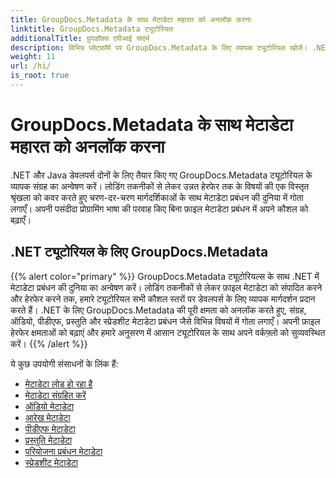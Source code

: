 ```yaml
---
title: GroupDocs.Metadata के साथ मेटाडेटा महारत को अनलॉक करना
linktitle: GroupDocs.Metadata ट्यूटोरियल
additionalTitle: ग्रुपडॉक्स एपीआई संदर्भ
description: विभिन्न प्लेटफ़ॉर्म पर GroupDocs.Metadata के लिए व्यापक ट्यूटोरियल खोजें। .NET और Java में मेटाडेटा प्रबंधन को आसानी से मास्टर करें।
weight: 11
url: /hi/
is_root: true
---
```


# GroupDocs.Metadata के साथ मेटाडेटा महारत को अनलॉक करना


.NET और Java डेवलपर्स दोनों के लिए तैयार किए गए GroupDocs.Metadata ट्यूटोरियल के व्यापक संग्रह का अन्वेषण करें। लोडिंग तकनीकों से लेकर उन्नत हेरफेर तक के विषयों की एक विस्तृत श्रृंखला को कवर करते हुए चरण-दर-चरण मार्गदर्शिकाओं के साथ मेटाडेटा प्रबंधन की दुनिया में गोता लगाएँ। अपनी पसंदीदा प्रोग्रामिंग भाषा की परवाह किए बिना फ़ाइल मेटाडेटा प्रबंधन में अपने कौशल को बढ़ाएँ।

## .NET ट्यूटोरियल के लिए GroupDocs.Metadata
{{% alert color="primary" %}}
GroupDocs.Metadata ट्यूटोरियल्स के साथ .NET में मेटाडेटा प्रबंधन की दुनिया का अन्वेषण करें। लोडिंग तकनीकों से लेकर फ़ाइल मेटाडेटा को संपादित करने और हेरफेर करने तक, हमारे ट्यूटोरियल सभी कौशल स्तरों पर डेवलपर्स के लिए व्यापक मार्गदर्शन प्रदान करते हैं। .NET के लिए GroupDocs.Metadata की पूरी क्षमता को अनलॉक करते हुए, संग्रह, ऑडियो, पीडीएफ, प्रस्तुति और स्प्रेडशीट मेटाडेटा प्रबंधन जैसे विभिन्न विषयों में गोता लगाएँ। अपनी फ़ाइल हेरफेर क्षमताओं को बढ़ाएं और हमारे अनुसरण में आसान ट्यूटोरियल के साथ अपने वर्कफ़्लो को सुव्यवस्थित करें।
{{% /alert %}}

ये कुछ उपयोगी संसाधनों के लिंक हैं:
 
- [मेटाडेटा लोड हो रहा है](./net/metadata-loading/)
- [मेटाडेटा संग्रहित करें](./net/archive-metadata/)
- [ऑडियो मेटाडेटा](./net/audio-metadata/)
- [आरेख मेटाडेटा](./net/diagram-metadata/)
- [पीडीएफ मेटाडेटा](./net/pdf-metadata/)
- [प्रस्तुति मेटाडेटा](./net/presentation-metadata/)
- [परियोजना प्रबंधन मेटाडेटा](./net/project-management-metadata/)
- [स्प्रेडशीट मेटाडेटा](./net/spreadsheet-metadata/)



